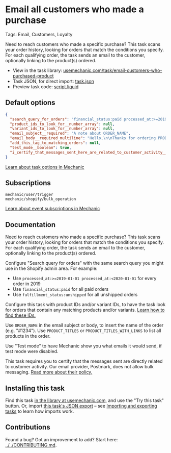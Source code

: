 # Email all customers who made a purchase

Tags: Email, Customers, Loyalty

Need to reach customers who made a specific purchase? This task scans your order history, looking for orders that match the conditions you specify. For each qualifying order, the task sends an email to the customer, optionally linking to the product(s) ordered.

* View in the task library: [usemechanic.com/task/email-customers-who-purchased-product](https://usemechanic.com/task/email-customers-who-purchased-product)
* Task JSON, for direct import: [task.json](../../tasks/email-customers-who-purchased-product.json)
* Preview task code: [script.liquid](./script.liquid)

## Default options

```json
{
  "search_query_for_orders": "financial_status:paid processed_at:>=2019-10-01",
  "product_ids_to_look_for__number_array": null,
  "variant_ids_to_look_for__number_array": null,
  "email_subject__required": "A note about ORDER_NAME",
  "email_body__required_multiline": "Hello,\n\nThanks for ordering PRODUCT_TITLES_WITH_LINKS. We appreciate it. :)\n\nCheers,\n{{ shop.name }}",
  "add_this_tag_to_matching_orders": null,
  "test_mode__boolean": true,
  "i_certify_that_messages_sent_here_are_related_to_customer_activity__boolean": false
}
```

[Learn about task options in Mechanic](https://docs.usemechanic.com/article/471-task-options)

## Subscriptions

```liquid
mechanic/user/trigger
mechanic/shopify/bulk_operation
```

[Learn about event subscriptions in Mechanic](https://docs.usemechanic.com/article/408-subscriptions)

## Documentation

Need to reach customers who made a specific purchase? This task scans your order history, looking for orders that match the conditions you specify. For each qualifying order, the task sends an email to the customer, optionally linking to the product(s) ordered.

Configure "Search query for orders" with the same search query you might use in the Shopify admin area. For example:

* Use `processed_at:>=2019-01-01 processed_at:<2020-01-01` for every order in 2019
* Use `financial_status:paid` for all paid orders
* Use `fulfillment_status:unshipped` for all unshipped orders

Configure this task with product IDs and/or variant IDs, to have the task look for orders that contain any matching products and/or variants. [Learn how to find these IDs.](https://help.usemechanic.com/en/articles/2946120-how-do-i-find-an-id-for-a-product-collection-order-or-something-else)

Use `ORDER_NAME` in the email subject or body, to insert the name of the order (e.g. "#1234"). Use `PRODUCT_TITLES` or `PRODUCT_TITLES_WITH_LINKS` to list all products in the order.

Use "Test mode" to have Mechanic show you what emails it _would_ send, if test mode were disabled.

This task requires you to certify that the messages sent are directly related to customer activity. Our email provider, Postmark, does not allow bulk messaging. [Read more about their policy.](https://postmarkapp.com/blog/bulk-vs-transactional)

## Installing this task

Find this task [in the library at usemechanic.com](https://usemechanic.com/task/email-customers-who-purchased-product), and use the "Try this task" button. Or, import [this task's JSON export](../../tasks/email-customers-who-purchased-product.json) – see [Importing and exporting tasks](https://docs.usemechanic.com/article/505-importing-and-exporting-tasks) to learn how imports work.

## Contributions

Found a bug? Got an improvement to add? Start here: [../../CONTRIBUTING.md](../../CONTRIBUTING.md).
